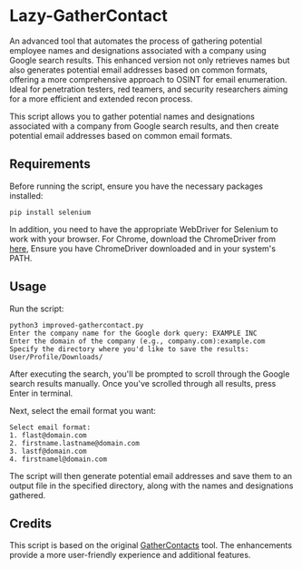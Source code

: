 # Lazy-GatherContact
An advanced tool that automates the process of gathering potential employee names and designations associated with a company using Google search results. This enhanced version not only retrieves names but also generates potential email addresses based on common formats, offering a more comprehensive approach to OSINT for email enumeration.
Ideal for penetration testers, red teamers, and security researchers aiming for a more efficient and extended recon process.

This script allows you to gather potential names and designations associated with a company from Google search results, and then create potential email addresses based on common email formats.

## Requirements
Before running the script, ensure you have the necessary packages installed:

```
pip install selenium
```

In addition, you need to have the appropriate WebDriver for Selenium to work with your browser. For Chrome, download the ChromeDriver from [here](https://sites.google.com/a/chromium.org/chromedriver/), Ensure you have ChromeDriver downloaded and in your system's PATH.

## Usage
Run the script:
```
python3 improved-gathercontact.py
Enter the company name for the Google dork query: EXAMPLE INC
Enter the domain of the company (e.g., company.com):example.com
Specify the directory where you'd like to save the results: User/Profile/Downloads/
```

After executing the search, you'll be prompted to scroll through the Google search results manually. Once you've scrolled through all results, press Enter in terminal.

Next, select the email format you want:

```
Select email format:
1. flast@domain.com
2. firstname.lastname@domain.com
3. lastf@domain.com
4. firstnamel@domain.com
```
The script will then generate potential email addresses and save them to an output file in the specified directory, along with the names and designations gathered.

## Credits
This script is based on the original [GatherContacts](https://github.com/clr2of8/GatherContacts) tool. The enhancements provide a more user-friendly experience and additional features.
